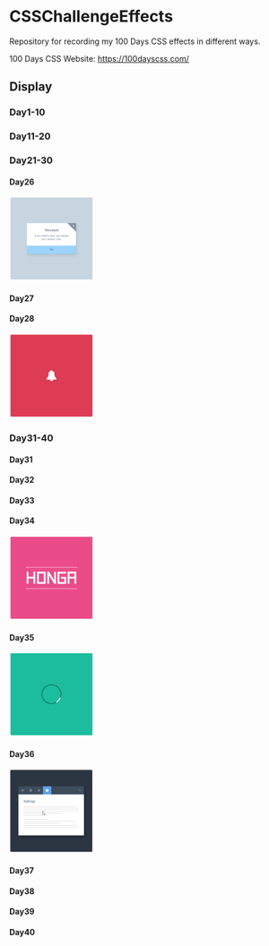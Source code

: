 # CSSChallengeEffects
Repository for recording my 100 Days CSS effects in different ways.

100 Days CSS Website: https://100dayscss.com/

## Display

### Day1-10

### Day11-20

### Day21-30

#### Day26

<img title="Day26" style="width: 150px" src="./_results/Day26-display.gif">

#### Day27

#### Day28

<img title="Day28" style="width: 150px" src="./_results/Day28-display.gif">

### Day31-40

#### Day31

#### Day32

#### Day33

#### Day34

<img title="Day34" style="width: 150px"  src="./_results/Day34-display.gif">

#### Day35

<img title="Day35" style="width: 150px"  src="./_results/Day35-display.gif">

#### Day36

<img title="Day36" style="width: 150px"  src="./_results/Day36-display.gif">

#### Day37

#### Day38

#### Day39

#### Day40
